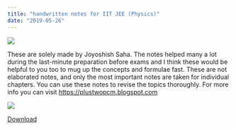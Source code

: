 ```yaml
---
title: "handwritten notes for IIT JEE (Physics)"
date: "2019-05-26"
---
```


![](/images/hand-written-notes.jpg)

These are solely made by Joyoshish Saha. The notes helped many a lot during the last-minute preparation before exams and I think these would be helpful to you too to mug up the concepts and formulae fast. These are not elaborated notes, and only the most important notes are taken for individual chapters. You can use these notes to revise the topics thoroughly. For more info you can visit https://plustwopcm.blogspot.com

![](/images/IMG_20190526_203615_965-1-205x300.jpg)

[Download](https://drive.google.com/drive/folders/0B7XcLFlIzDZ8WEgwaU9MTmN6X2M?usp=sharing)
